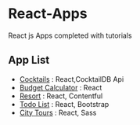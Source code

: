 # React-Apps

React js Apps completed with tutorials

## App List

- [Cocktails](cocktailsdb) : React,CocktailDB Api
- [Budget Calculator](budget-calculator) : React
- [Resort](resort) : React, Contentful
- [Todo List](todo-list) : React, Bootstrap
- [City Tours](city-tours) : React, Sass
